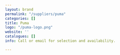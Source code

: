 ```yaml
---
layout: brand
permalink: "/suppliers/puma"
categories: []
title: Puma
logo: "/puma-logo.png"
website: ''
catalogues: []
info: Call or email for selection and availability.

---
```

